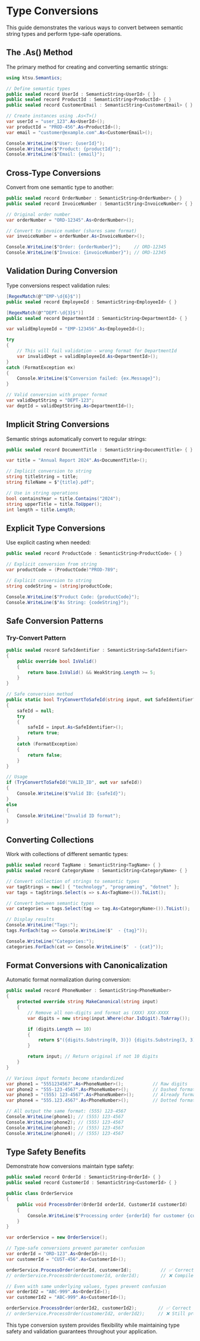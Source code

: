 # Type Conversions

This guide demonstrates the various ways to convert between semantic string types and perform type-safe operations.

## The .As<T>() Method

The primary method for creating and converting semantic strings:

```csharp
using ktsu.Semantics;

// Define semantic types
public sealed record UserId : SemanticString<UserId> { }
public sealed record ProductId : SemanticString<ProductId> { }
public sealed record CustomerEmail : SemanticString<CustomerEmail> { }

// Create instances using .As<T>()
var userId = "user_123".As<UserId>();
var productId = "PROD-456".As<ProductId>();
var email = "customer@example.com".As<CustomerEmail>();

Console.WriteLine($"User: {userId}");
Console.WriteLine($"Product: {productId}");
Console.WriteLine($"Email: {email}");
```

## Cross-Type Conversions

Convert from one semantic type to another:

```csharp
public sealed record OrderNumber : SemanticString<OrderNumber> { }
public sealed record InvoiceNumber : SemanticString<InvoiceNumber> { }

// Original order number
var orderNumber = "ORD-12345".As<OrderNumber>();

// Convert to invoice number (shares same format)
var invoiceNumber = orderNumber.As<InvoiceNumber>();

Console.WriteLine($"Order: {orderNumber}");     // ORD-12345
Console.WriteLine($"Invoice: {invoiceNumber}"); // ORD-12345
```

## Validation During Conversion

Type conversions respect validation rules:

```csharp
[RegexMatch(@"^EMP-\d{6}$")]
public sealed record EmployeeId : SemanticString<EmployeeId> { }

[RegexMatch(@"^DEPT-\d{3}$")]
public sealed record DepartmentId : SemanticString<DepartmentId> { }

var validEmployeeId = "EMP-123456".As<EmployeeId>();

try
{
    // This will fail validation - wrong format for DepartmentId
    var invalidDept = validEmployeeId.As<DepartmentId>();
}
catch (FormatException ex)
{
    Console.WriteLine($"Conversion failed: {ex.Message}");
}

// Valid conversion with proper format
var validDeptString = "DEPT-123";
var deptId = validDeptString.As<DepartmentId>();
```

## Implicit String Conversions

Semantic strings automatically convert to regular strings:

```csharp
public sealed record DocumentTitle : SemanticString<DocumentTitle> { }

var title = "Annual Report 2024".As<DocumentTitle>();

// Implicit conversion to string
string titleString = title;
string fileName = $"{title}.pdf";

// Use in string operations
bool containsYear = title.Contains("2024");
string upperTitle = title.ToUpper();
int length = title.Length;
```

## Explicit Type Conversions

Use explicit casting when needed:

```csharp
public sealed record ProductCode : SemanticString<ProductCode> { }

// Explicit conversion from string
var productCode = (ProductCode)"PROD-789";

// Explicit conversion to string
string codeString = (string)productCode;

Console.WriteLine($"Product Code: {productCode}");
Console.WriteLine($"As String: {codeString}");
```

## Safe Conversion Patterns

### Try-Convert Pattern

```csharp
public sealed record SafeIdentifier : SemanticString<SafeIdentifier>
{
    public override bool IsValid()
    {
        return base.IsValid() && WeakString.Length >= 5;
    }
}

// Safe conversion method
public static bool TryConvertToSafeId(string input, out SafeIdentifier? safeId)
{
    safeId = null;
    try
    {
        safeId = input.As<SafeIdentifier>();
        return true;
    }
    catch (FormatException)
    {
        return false;
    }
}

// Usage
if (TryConvertToSafeId("VALID_ID", out var safeId))
{
    Console.WriteLine($"Valid ID: {safeId}");
}
else
{
    Console.WriteLine("Invalid ID format");
}
```

## Converting Collections

Work with collections of different semantic types:

```csharp
public sealed record TagName : SemanticString<TagName> { }
public sealed record CategoryName : SemanticString<CategoryName> { }

// Convert collection of strings to semantic types
var tagStrings = new[] { "technology", "programming", "dotnet" };
var tags = tagStrings.Select(s => s.As<TagName>()).ToList();

// Convert between semantic types
var categories = tags.Select(tag => tag.As<CategoryName>()).ToList();

// Display results
Console.WriteLine("Tags:");
tags.ForEach(tag => Console.WriteLine($"  - {tag}"));

Console.WriteLine("Categories:");
categories.ForEach(cat => Console.WriteLine($"  - {cat}"));
```

## Format Conversions with Canonicalization

Automatic format normalization during conversion:

```csharp
public sealed record PhoneNumber : SemanticString<PhoneNumber>
{
    protected override string MakeCanonical(string input)
    {
        // Remove all non-digits and format as (XXX) XXX-XXXX
        var digits = new string(input.Where(char.IsDigit).ToArray());

        if (digits.Length == 10)
        {
            return $"({digits.Substring(0, 3)}) {digits.Substring(3, 3)}-{digits.Substring(6, 4)}";
        }

        return input; // Return original if not 10 digits
    }
}

// Various input formats become standardized
var phone1 = "5551234567".As<PhoneNumber>();           // Raw digits
var phone2 = "555-123-4567".As<PhoneNumber>();         // Dashed format
var phone3 = "(555) 123-4567".As<PhoneNumber>();       // Already formatted
var phone4 = "555.123.4567".As<PhoneNumber>();         // Dotted format

// All output the same format: (555) 123-4567
Console.WriteLine(phone1); // (555) 123-4567
Console.WriteLine(phone2); // (555) 123-4567
Console.WriteLine(phone3); // (555) 123-4567
Console.WriteLine(phone4); // (555) 123-4567
```

## Type Safety Benefits

Demonstrate how conversions maintain type safety:

```csharp
public sealed record OrderId : SemanticString<OrderId> { }
public sealed record CustomerId : SemanticString<CustomerId> { }

public class OrderService
{
    public void ProcessOrder(OrderId orderId, CustomerId customerId)
    {
        Console.WriteLine($"Processing order {orderId} for customer {customerId}");
    }
}

var orderService = new OrderService();

// Type-safe conversions prevent parameter confusion
var orderId = "ORD-123".As<OrderId>();
var customerId = "CUST-456".As<CustomerId>();

orderService.ProcessOrder(orderId, customerId);           // ✅ Correct
// orderService.ProcessOrder(customerId, orderId);        // ❌ Compile-time error!

// Even with same underlying values, types prevent confusion
var orderId2 = "ABC-999".As<OrderId>();
var customerId2 = "ABC-999".As<CustomerId>();

orderService.ProcessOrder(orderId2, customerId2);        // ✅ Correct types
// orderService.ProcessOrder(customerId2, orderId2);     // ❌ Still prevents confusion!
```

This type conversion system provides flexibility while maintaining type safety and validation guarantees throughout your application.

